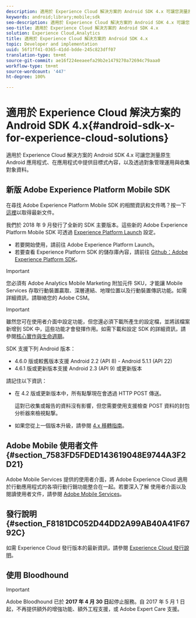 ```yaml
---
description: 適用於 Experience Cloud 解決方案的 Android SDK 4.x 可讓您測量原生 Android 應用程式、在應用程式中提供目標式內容，以及透過對象管理運用與收集對象資料。
keywords: android;library;mobile;sdk
seo-description: 適用於 Experience Cloud 解決方案的 Android SDK 4.x 可讓您測量原生 Android 應用程式、在應用程式中提供目標式內容，以及透過對象管理運用與收集對象資料。
seo-title: 適用於 Experience Cloud 解決方案的 Android SDK 4.x
solution: Experience Cloud,Analytics
title: 適用於 Experience Cloud 解決方案的 Android SDK 4.x
topic: Developer and implementation
uuid: 56f1ff41-0365-41dd-bdde-245c823dff07
translation-type: tm+mt
source-git-commit: ae16f224eeaeefa29b2e1479270a72694c79aaa0
workflow-type: tm+mt
source-wordcount: '447'
ht-degree: 100%

---
```



# 適用於 Experience Cloud 解決方案的 Android SDK 4.x{#android-sdk-x-for-experience-cloud-solutions}

適用於 Experience Cloud 解決方案的 Android SDK 4.x 可讓您測量原生 Android 應用程式、在應用程式中提供目標式內容，以及透過對象管理運用與收集對象資料。

## 新版 Adobe Experience Platform Mobile SDK

在尋找 Adobe Experience Platform Mobile SDK 的相關資訊和文件嗎？按一下[這裡](https://aep-sdks.gitbook.io/docs/)以取得最新文件。

我們於 2018 年 9 月發行了全新的 SDK 主要版本。這些新的 Adobe Experience Platform Mobile SDK 可透過 [Experience Platform Launch](https://www.adobe.com/tw/experience-platform/launch.html) 設定。

* 若要開始使用，請前往 Adobe Experience Platform Launch。
* 若要查看 Experience Platform SDK 的儲存庫內容，請前往 [Github：Adobe Experience Platform SDK](https://github.com/Adobe-Marketing-Cloud/acp-sdks)。

>[!IMPORTANT]
>
>您必須有 Adobe Analytics Mobile Marketing 附加元件 SKU，才能讓 Mobile Services 存取行動裝置贏取、深層連結、地理位置以及行動裝置傳訊功能。如需詳細資訊，請聯絡您的 Adobe CSM。

>[!IMPORTANT]
>
>雖然您可在使用者介面中設定功能，但您還必須下載所產生的設定檔，並將該檔案新增到 SDK 中，這些功能才會發揮作用。如需下載和設定 SDK 的詳細資訊，請參閱[核心實作與生命週期](/help/android/getting-started/dev-qs.md)。

SDK 支援下列 Android 版本：

* 4.6.0 版或較舊版本支援 Android 2.2 (API 8) - Android 5.1.1 (API 22)
* 4.6.1 版或更新版本支援 Android 2.3 (API 9) 或更新版本

請記住以下資訊：

* 在 4.2 版或更新版本中，所有點撃現在會透過 HTTP POST 傳送。

   這對已收集或報告的資料沒有影響，但您需要使用支援檢查 POST 資料的封包分析器來檢視點撃。

* 如果您從上一個版本升級，請參閱 [4.x 移轉指南](/help/android/getting-started/migration-v3.md)。

## Adobe Mobile 使用者文件 {#section_7583FD5FDED143619048E9744A3F2D21}

Adobe Mobile Services 提供的使用者介面，將 Adobe Experience Cloud 適用於行動應用程式的各項行動行銷功能整合在一起。若要深入了解 使用者介面以及閱讀使用者文件，請參閱 [Adobe Mobile Services](https://docs.adobe.com/content/help/zh-Hant/mobile-services/using/home.html)。

## 發行說明 {#section_F8181DC052D44DD2A99AB40A41F6792C}

如需 Experience Cloud 發行版本的最新資訊，請參閱 [Experience Cloud 發行說明](https://docs.adobe.com/content/help/zh-Hant/release-notes/experience-cloud/current.html)。

## 使用 Bloodhound

>[!IMPORTANT]
>
>Adobe Bloodhound 已於 **2017 年 4 月 30 日**&#x200B;起停止服務。自 2017 年 5 月 1 日起，不再提供額外的增強功能、額外工程支援，或 Adobe Expert Care 支援。
